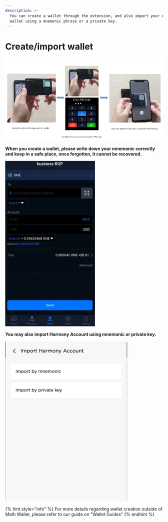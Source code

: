 ```yaml
---
description: >-
  You can create a wallet through the extension, and also import your existing
  wallet using a mnemonic phrase or a private key.
---
```


# Create/import wallet

![](../../.gitbook/assets/image%20%287%29.png)

**When you create a wallet, please write down your mnemonic correctly and keep in a safe place, once forgotten, it cannot be recovered.**

![](../../.gitbook/assets/image%20%2818%29.png)

**You may also import Harmony Account using mnemonic or private key.**

![](../../.gitbook/assets/image%20%2821%29.png)



{% hint style="info" %}
For more details regarding wallet creation outside of Math Wallet, please refer to our guide on "Wallet Guides"
{% endhint %}

